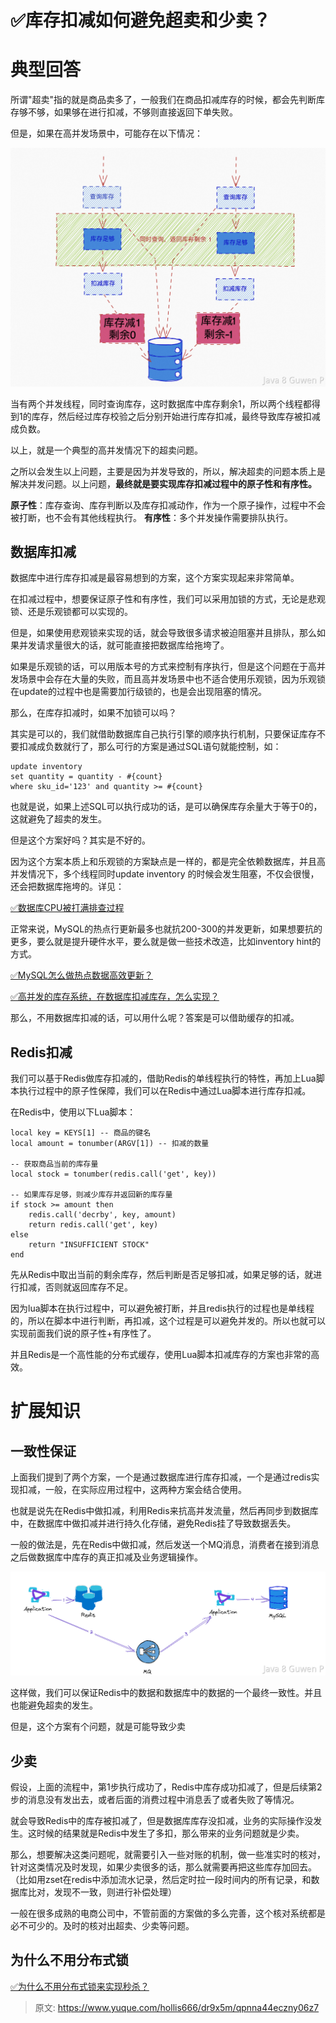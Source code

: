 # ✅库存扣减如何避免超卖和少卖？


# 典型回答

所谓"超卖"指的就是商品卖多了，一般我们在商品扣减库存的时候，都会先判断库存够不够，如果够在进行扣减，不够则直接返回下单失败。

但是，如果在高并发场景中，可能存在以下情况：

![image.png](./img/dypbMCf3w1GpjIHn/1676625421967-7b84f672-5865-4032-923a-34415e18f55b-230813.png)

当有两个并发线程，同时查询库存，这时数据库中库存剩余1，所以两个线程都得到1的库存，然后经过库存校验之后分别开始进行库存扣减，最终导致库存被扣减成负数。

以上，就是一个典型的高并发情况下的超卖问题。

之所以会发生以上问题，主要是因为并发导致的，所以，解决超卖的问题本质上是解决并发问题。以上问题，**最终就是要实现库存扣减过程中的原子性和有序性。**

**原子性**：库存查询、库存判断以及库存扣减动作，作为一个原子操作，过程中不会被打断，也不会有其他线程执行。
**有序性**：多个并发操作需要排队执行。


## 数据库扣减

数据库中进行库存扣减是最容易想到的方案，这个方案实现起来非常简单。

在扣减过程中，想要保证原子性和有序性，我们可以采用加锁的方式，无论是悲观锁、还是乐观锁都可以实现的。

但是，如果使用悲观锁来实现的话，就会导致很多请求被迫阻塞并且排队，那么如果并发请求量很大的话，就可能直接把数据库给拖垮了。

如果是乐观锁的话，可以用版本号的方式来控制有序执行，但是这个问题在于高并发场景中会存在大量的失败，而且高并发场景中也不适合使用乐观锁，因为乐观锁在update的过程中也是需要加行级锁的，也是会出现阻塞的情况。

那么，在库存扣减时，如果不加锁可以吗？

其实是可以的，我们就借助数据库自己执行引擎的顺序执行机制，只要保证库存不要扣减成负数就行了，那么可行的方案是通过SQL语句就能控制，如：

```
update inventory 
set quantity = quantity - #{count} 
where sku_id='123' and quantity >= #{count} 
```

也就是说，如果上述SQL可以执行成功的话，是可以确保库存余量大于等于0的，这就避免了超卖的发生。

但是这个方案好吗？其实是不好的。

因为这个方案本质上和乐观锁的方案缺点是一样的，都是完全依赖数据库，并且高并发情况下，多个线程同时update inventory 的时候会发生阻塞，不仅会很慢，还会把数据库拖垮的。详见：

[✅数据库CPU被打满排查过程](https://www.yuque.com/hollis666/dr9x5m/yhfy70xlf7kegk0s?view=doc_embed)

正常来说，MySQL的热点行更新最多也就抗200-300的并发更新，如果想要抗的更多，要么就是提升硬件水平，要么就是做一些技术改造，比如inventory hint的方式。

[✅MySQL怎么做热点数据高效更新？](https://www.yuque.com/hollis666/dr9x5m/rfqcbz190k9egley?view=doc_embed)

[✅高并发的库存系统，在数据库扣减库存，怎么实现？](https://www.yuque.com/hollis666/dr9x5m/ns5mki19bc5xyg61?view=doc_embed)

那么，不用数据库扣减的话，可以用什么呢？答案是可以借助缓存的扣减。


## Redis扣减

我们可以基于Redis做库存扣减的，借助Redis的单线程执行的特性，再加上Lua脚本执行过程中的原子性保障，我们可以在Redis中通过Lua脚本进行库存扣减。

在Redis中，使用以下Lua脚本：

```
local key = KEYS[1] -- 商品的键名
local amount = tonumber(ARGV[1]) -- 扣减的数量

-- 获取商品当前的库存量
local stock = tonumber(redis.call('get', key))

-- 如果库存足够，则减少库存并返回新的库存量
if stock >= amount then
    redis.call('decrby', key, amount)
    return redis.call('get', key)
else
    return "INSUFFICIENT STOCK"
end

```

先从Redis中取出当前的剩余库存，然后判断是否足够扣减，如果足够的话，就进行扣减，否则就返回库存不足。

因为lua脚本在执行过程中，可以避免被打断，并且redis执行的过程也是单线程的，所以在脚本中进行判断，再扣减，这个过程是可以避免并发的。所以也就可以实现前面我们说的原子性+有序性了。

并且Redis是一个高性能的分布式缓存，使用Lua脚本扣减库存的方案也非常的高效。


# 扩展知识


## 一致性保证

上面我们提到了两个方案，一个是通过数据库进行库存扣减，一个是通过redis实现扣减，一般，在实际应用过程中，这两种方案会结合使用。

也就是说先在Redis中做扣减，利用Redis来抗高并发流量，然后再同步到数据库中，在数据库中做扣减并进行持久化存储，避免Redis挂了导致数据丢失。

一般的做法是，先在Redis中做扣减，然后发送一个MQ消息，消费者在接到消息之后做数据库中库存的真正扣减及业务逻辑操作。

![image.png](./img/dypbMCf3w1GpjIHn/1680415404103-a88ac6c0-7538-4c31-8f0f-9219e3a0fc0b-444166.png)

这样做，我们可以保证Redis中的数据和数据库中的数据的一个最终一致性。并且也能避免超卖的发生。

但是，这个方案有个问题，就是可能导致少卖

## 少卖

假设，上面的流程中，第1步执行成功了，Redis中库存成功扣减了，但是后续第2步的消息没有发出去，或者后面的消费过程中消息丢了或者失败了等情况。

就会导致Redis中的库存被扣减了，但是数据库库存没扣减，业务的实际操作没发生。这时候的结果就是Redis中发生了多扣，那么带来的业务问题就是少卖。

那么，想要解决这类问题呢，就需要引入一些对账的机制，做一些准实时的核对，针对这类情况及时发现，如果少卖很多的话，那么就需要再把这些库存加回去。（比如用zset在redis中添加流水记录，然后定时拉一段时间内的所有记录，和数据库比对，发现不一致，则进行补偿处理）

一般在很多成熟的电商公司中，不管前面的方案做的多么完善，这个核对系统都是必不可少的。及时的核对出超卖、少卖等问题。


## 为什么不用分布式锁

[✅为什么不用分布式锁来实现秒杀？](https://www.yuque.com/hollis666/dr9x5m/arab9x0v5n8mfm9y?view=doc_embed)


> 原文: <https://www.yuque.com/hollis666/dr9x5m/qpnna44eczny06z7>